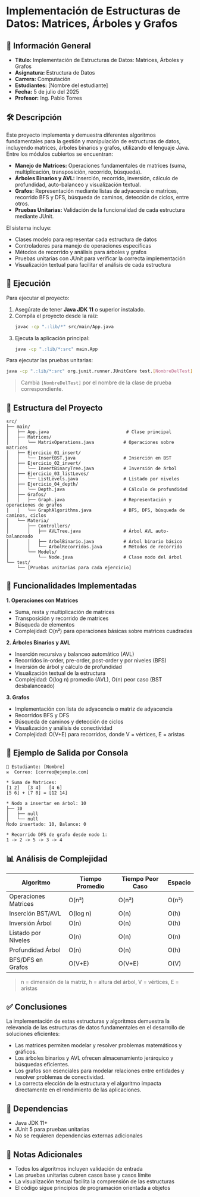 # Implementación de Estructuras de Datos: Matrices, Árboles y Grafos

## 📌 Información General
- **Título:** Implementación de Estructuras de Datos: Matrices, Árboles y Grafos  
- **Asignatura:** Estructura de Datos  
- **Carrera:** Computación  
- **Estudiantes:** [Nombre del estudiante]  
- **Fecha:** 5 de julio del 2025  
- **Profesor:** Ing. Pablo Torres  

## 🛠 Descripción

Este proyecto implementa y demuestra diferentes algoritmos fundamentales para la gestión y manipulación de estructuras de datos, incluyendo matrices, árboles binarios y grafos, utilizando el lenguaje Java. Entre los módulos cubiertos se encuentran:

- **Manejo de Matrices:** Operaciones fundamentales de matrices (suma, multiplicación, transposición, recorrido, búsqueda).
- **Árboles Binarios y AVL:** Inserción, recorrido, inversión, cálculo de profundidad, auto-balanceo y visualización textual.
- **Grafos:** Representación mediante listas de adyacencia o matrices, recorrido BFS y DFS, búsqueda de caminos, detección de ciclos, entre otros.
- **Pruebas Unitarias:** Validación de la funcionalidad de cada estructura mediante JUnit.

El sistema incluye:

- Clases modelo para representar cada estructura de datos
- Controladores para manejo de operaciones específicas
- Métodos de recorrido y análisis para árboles y grafos
- Pruebas unitarias con JUnit para verificar la correcta implementación
- Visualización textual para facilitar el análisis de cada estructura

## 🚀 Ejecución

Para ejecutar el proyecto:

1. Asegúrate de tener **Java JDK 11** o superior instalado.
2. Compila el proyecto desde la raíz:
   ```sh
   javac -cp ".:lib/*" src/main/App.java
   ```
3. Ejecuta la aplicación principal:
   ```sh
   java -cp ".:lib/*:src" main.App
   ```

Para ejecutar las pruebas unitarias:
```sh
java -cp ".:lib/*:src" org.junit.runner.JUnitCore test.[NombreDelTest]
```
> Cambia `[NombreDelTest]` por el nombre de la clase de prueba correspondiente.

## 📁 Estructura del Proyecto

```
src/
├── main/
│   ├── App.java                             # Clase principal
│   ├── Matrices/
│   │   └── MatrixOperations.java           # Operaciones sobre matrices
│   ├── Ejercicio_01_insert/
│   │   └── InsertBST.java                  # Inserción en BST
│   ├── Ejercicio_02_invert/
│   │   └── InvertBinaryTree.java           # Inversión de árbol
│   ├── Ejercicio_03_listLeves/
│   │   └── ListLevels.java                 # Listado por niveles
│   ├── Ejercicio_04_depth/
│   │   └── Depth.java                      # Cálculo de profundidad
│   ├── Grafos/
│   │   ├── Graph.java                      # Representación y operaciones de grafos
│   │   └── GraphAlgorithms.java            # BFS, DFS, búsqueda de caminos, ciclos
│   └── Materia/
│       ├── Controllers/
│       │   ├── AVLTree.java                # Árbol AVL auto-balanceado
│       │   ├── ArbolBinario.java           # Árbol binario básico
│       │   └── ArbolRecorridos.java        # Métodos de recorrido
│       └── Models/
│           └── Node.java                   # Clase nodo del árbol
└── test/
    └── [Pruebas unitarias para cada ejercicio]
```

## 🧪 Funcionalidades Implementadas

**1. Operaciones con Matrices**
- Suma, resta y multiplicación de matrices
- Transposición y recorrido de matrices
- Búsqueda de elementos
- Complejidad: O(n²) para operaciones básicas sobre matrices cuadradas

**2. Árboles Binarios y AVL**
- Inserción recursiva y balanceo automático (AVL)
- Recorridos in-order, pre-order, post-order y por niveles (BFS)
- Inversión de árbol y cálculo de profundidad
- Visualización textual de la estructura
- Complejidad: O(log n) promedio (AVL), O(n) peor caso (BST desbalanceado)

**3. Grafos**
- Implementación con lista de adyacencia o matriz de adyacencia
- Recorridos BFS y DFS
- Búsqueda de caminos y detección de ciclos
- Visualización y análisis de conectividad
- Complejidad: O(V+E) para recorridos, donde V = vértices, E = aristas

## 🧪 Ejemplo de Salida por Consola

```
👤 Estudiante: [Nombre]
✉️  Correo: [correo@ejemplo.com]

* Suma de Matrices:
[1 2]   [3 4]   [4 6]
[5 6] + [7 8] = [12 14]

* Nodo a insertar en árbol: 10
├── 10
│   ├── null
│   └── null
Nodo insertado: 10, Balance: 0

* Recorrido DFS de grafo desde nodo 1:
1 -> 2 -> 5 -> 3 -> 4
```

## 📊 Análisis de Complejidad

| Algoritmo              | Tiempo Promedio | Tiempo Peor Caso | Espacio      |
|------------------------|-----------------|------------------|--------------|
| Operaciones Matrices   | O(n²)           | O(n²)            | O(n²)        |
| Inserción BST/AVL      | O(log n)        | O(n)             | O(h)         |
| Inversión Árbol        | O(n)            | O(n)             | O(h)         |
| Listado por Niveles    | O(n)            | O(n)             | O(n)         |
| Profundidad Árbol      | O(n)            | O(n)             | O(h)         |
| BFS/DFS en Grafos      | O(V+E)          | O(V+E)           | O(V)         |

> n = dimensión de la matriz, h = altura del árbol, V = vértices, E = aristas

## ✅ Conclusiones

La implementación de estas estructuras y algoritmos demuestra la relevancia de las estructuras de datos fundamentales en el desarrollo de soluciones eficientes:

- Las matrices permiten modelar y resolver problemas matemáticos y gráficos.
- Los árboles binarios y AVL ofrecen almacenamiento jerárquico y búsquedas eficientes.
- Los grafos son esenciales para modelar relaciones entre entidades y resolver problemas de conectividad.
- La correcta elección de la estructura y el algoritmo impacta directamente en el rendimiento de las aplicaciones.

## 🔧 Dependencias

- Java JDK 11+
- JUnit 5 para pruebas unitarias
- No se requieren dependencias externas adicionales

## 📝 Notas Adicionales

- Todos los algoritmos incluyen validación de entrada
- Las pruebas unitarias cubren casos base y casos límite
- La visualización textual facilita la comprensión de las estructuras
- El código sigue principios de programación orientada a objetos
